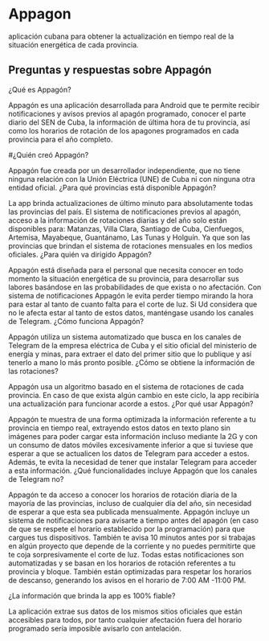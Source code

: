 # Appagon
aplicación cubana para obtener la actualización en tiempo real de la situación energética de cada provincia. 


## Preguntas y respuestas sobre Appagón

¿Qué es Appagón?

Appagón es una aplicación desarrollada para Android que te permite recibir notificaciones y avisos previos al apagón programado, conocer el parte diario del SEN de Cuba, la información de última hora de tu provincia, así como los horarios de rotación de los apagones programados en cada provincia para el año completo.

#¿Quién creó Appagón?

Appagón fue creada por un desarrollador independiente, que no tiene ninguna relación con la Unión Eléctrica (UNE) de Cuba ni con ninguna otra entidad oficial.
¿Para qué provincias está disponible Appagón?

La app brinda actualizaciones de último minuto para absolutamente todas las provincias del país.
El sistema de notificaciones previos al apagón, acceso a la información de rotaciones diarias y del año solo están disponibles para: Matanzas, Villa Clara, Santiago de Cuba, Cienfuegos, Artemisa, Mayabeque, Guantánamo, Las Tunas y Holguín. Ya que son las provincias que brindan el sistema de rotaciones mensuales en los medios oficiales.
¿Para quién va dirigido Appagón?

Appagón está diseñada para el personal que necesita conocer en todo momento la situación energética de su provincia, para desarrollar sus labores basándose en las probabilidades de que exista o no afectación.
Con sistema de notificaciones Appagón le evita perder tiempo mirando la hora para estar al tanto de cuanto falta para el corte de luz.
Si Ud considera que no le afecta estar al tanto de estos datos, manténgase usando los canales de Telegram.
¿Cómo funciona Appagón?

Appagón utiliza un sistema automatizado que busca en los canales de Telegram de la empresa eléctrica de Cuba y el sitio oficial del ministerio de energía y minas, para extraer el dato del primer sitio que lo publique y así tenerlo a mano lo más pronto posible.
¿Cómo se obtiene la información de las rotaciones?

Appagón usa un algoritmo basado en el sistema de rotaciones de cada provincia. En caso de que exista algún cambio en este ciclo, la app recibiría una actualización para funcionar acorde a estos.
¿Por qué usar Appagón?

Appagón te muestra de una forma optimizada la información referente a tu provincia en tiempo real, extrayendo estos datos en texto plano sin imágenes para poder cargar esta información incluso mediante la 2G y con un consumo de datos móviles excesivamente inferior a que si tuviese que esperar a que se actualicen los datos de Telegram para acceder a estos. Además, te evita la necesidad de tener que instalar Telegram para acceder a esta información.
¿Qué funcionalidades incluye Appagón que los canales de Telegram no?

Appagón te da acceso a conocer los horarios de rotación diaria de la mayoría de las provincias, incluso de cualquier día del año, sin necesidad de esperar a que esta sea publicada mensualmente.
Appagón incluye un sistema de notificaciones para avisarte a tiempo antes del apagón (en caso de que se respete el horario establecido por la programación) para que cargues tus dispositivos. También te avisa 10 minutos antes por si trabajas en algún proyecto que depende de la corriente y no puedes permitirte que te coja sorpresivamente el corte de luz. Todas estas notificaciones son automatizadas y se basan en los horarios de rotación referentes a tu provincia y bloque. También están optimizadas para respetar los horarios de descanso, generando los avisos en el horario de 7:00 AM -11:00 PM.

¿La información que brinda la app es 100% fiable?

La aplicación extrae sus datos de los mismos sitios oficiales que están accesibles para todos, por tanto cualquier afectación fuera del horario programado sería imposible avisarlo con antelación.
